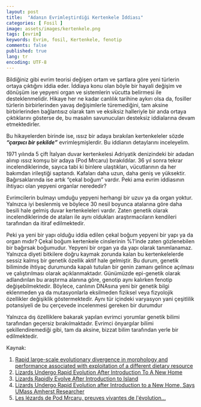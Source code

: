 ```yaml
---
layout: post
title:  "Adanın Evrimleştirdiği Kertenkele İddiası"
categories: [ Fosil ]
image: assets/images/kertenkele.png
tags: [evrim]
keywords: Evrim, fosil, Kertenkele, fenotip
comments: false
published: true
lang: tr
encoding: UTF-8
---
```


Bildiğiniz gibi evrim teorisi değişen ortam ve şartlara göre yeni türlerin ortaya çıktığını iddia eder. İddiaya konu olan böyle bir hayali değişim ve dönüşüm ise yepyeni organ ve sistemlerin vücutta belirmesi ile desteklenmelidir. Hikaye her ne kadar canlılık tarihine aykırı olsa da, fosiller türlerin birbirlerinden yavaş değişimlerle türemediğini, tam aksine birbirlerinden bağlantısız olarak tam ve eksiksiz halleriyle bir anda ortaya çıktıklarını gösterse de, bu masalın savunucuları desteksiz iddialarına devam etmektedirler.

Bu hikayelerden birinde ise, ıssız bir adaya bırakılan kertenkeleler sözde ***“çarpıcı bir şekilde”*** evrimleşmişlerdir. Bu iddianın detaylarını inceleyelim.

1971 yılında 5 çift İtalyan duvar kertenkelesi Adriyatik denizindeki bir adadan alınıp ıssız komşu bir adaya (Pod Mrcaru) bırakıldılar. 36 yıl sonra tekrar incelendiklerinde, sayıca tabi ki binlere ulaştıkları, vücutlarının da her bakımdan irileştiği saptandı. Kafaları daha uzun, daha geniş ve yüksektir. Bağırsaklarında ise artık “çekal boğum” vardır. Peki ama evrim iddiasının ihtiyacı olan yepyeni organlar nerededir?

Evrimcilerin bulmayı umduğu yepyeni herhangi bir uzuv ya da organ yoktur. Yalnızca iyi beslenmiş ve böylece 30 nesil boyunca atalarına göre daha besili hale gelmiş duvar kertenkeleleri vardır. Zaten genetik olarak incelendiklerinde de ataları ile aynı oldukları araştırmacıların kendileri tarafından da itiraf edilmektedir.

Peki ya yeni bir yapı olduğu iddia edilen çekal boğum yepyeni bir yapı ya da organ mıdır? Çekal boğum kertenkele cinslerinin %1’inde zaten gözlenebilen bir bağırsak boğumudur. Yepyeni bir organ ya da yapı olarak tanımlanamaz. Yalnızca diyeti bitkilere doğru kaymak zorunda kalan bu kertenkelelerde sessiz kalmış bir genetik özellik aktif hale gelmiştir. Bu durum, genetik biliminde ihtiyaç durumunda kapalı tutulan bir genin zamanı gelince açılması ve çalıştırılması olarak açıklanmaktadır. Günümüzde epi-genetik olarak adlandırılan bu araştırma alanına göre, genotip aynı kalırken fenotip değişebilmektedir. Böylece, canlının DNAsına yeni bir genetik bilgi eklenmeden ya da mutasyonlarla eksilmeden fiziksel veya fizyolojik özellikler değişiklik göstermektedir. Aynı tür içindeki varyasyon yani çeşitlilik potansiyeli de bu çerçevede incelenmesi gereken bir durumdur

Yalnızca dış özelliklere bakarak yapılan evrimci yorumlar genetik bilimi tarafından geçersiz bırakılmaktadır. Evrimci önyargılar bilimi şekillendiremediği gibi, tam da aksine, bizzat bilim tarafından yerle bir edilmektedir.

Kaynak:

1. [Rapid large-scale evolutionary divergence in morphology and performance associated with exploitation of a different dietary resource][Rapid large-scale evolutionary divergence in morphology and performance associated with exploitation of a different dietary resource]
2. [Lizards Undergo Rapid Evolution After Introduction To A New Home][Lizards Undergo Rapid Evolution After Introduction To A New Home]
3. [Lizards Rapidly Evolve After Introduction to Island][Lizards Rapidly Evolve After Introduction to Island]
4. [Lizards Undergo Rapid Evolution after Introduction to a New Home, Says UMass Amherst Researcher][Lizards Undergo Rapid Evolution after Introduction to a New Home, Says UMass Amherst Researcher]
5. [Les lézards de Pod Mrcaru, preuves vivantes de l'évolution...][Les lézards de Pod Mrcaru, preuves vivantes de l'évolution...]


[Rapid large-scale evolutionary divergence in morphology and performance associated with exploitation of a different dietary resource]: https://www.pnas.org/content/105/12/4792.full.pdf

[Lizards Undergo Rapid Evolution After Introduction To A New Home]:   https://www.sciencedaily.com/releases/2008/04/080417112433.htm

[Lizards Rapidly Evolve After Introduction to Island]: https://talk.jekyllrb.com/

[Lizards Undergo Rapid Evolution after Introduction to a New Home, Says UMass Amherst Researcher]: http://www.umass.edu/newsoffice/article/lizards-undergo-rapid-evolution-after-introduction-new-home-says-umass-amherst-researcher

[Les lézards de Pod Mrcaru, preuves vivantes de l'évolution...]: https://www.hominides.com/html/theories/preuve-evolution-lezard.php


<!--
<div>
<a class="twitter-share-button" 
href="https://twitter.com/intent/tweet?text=Evrimcilerin bulmayı umduğu yepyeni herhangi bir uzuv ya da organ yoktur.Zaten genetik olarak incelendiklerinde de ataları ile aynı oldukları araştırmacıların kendileri tarafından da itiraf edilmektedir.">
</a>

<script>!function(d,s,id){var js,fjs=d.getElementsByTagName(s)[0];if(!d.getElementById(id)){js=d.createElement(s);js.id=id;js.src="https://platform.twitter.com/widgets.js";fjs.parentNode.insertBefore(js,fjs);}}(document,"script","twitter-wjs");</script> </div>
 
<div>
<a href="https://twitter.com/zekidem20379657" class="twitter-follow-button" data-show-count="false"></a>
<script async src="https://platform.twitter.com/widgets.js" charset="utf-8"></script>
</div-->

